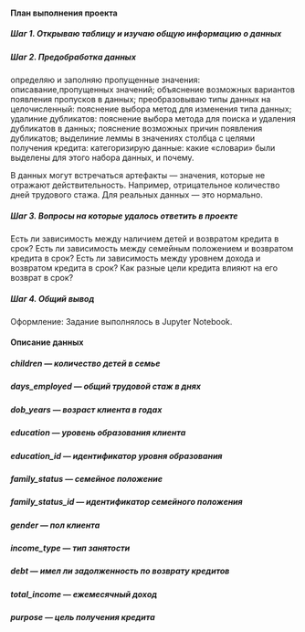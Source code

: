 #### План выполнения проекта

##### Шаг 1. Открываю таблицу и изучаю общую информацию о данных 
##### Шаг 2. Предобработка данных
определяю и заполняю пропущенные значения:
описавание,пропущенных значений;
объяснение возможных вариантов появления пропусков в данных;
преобразовываю типы данных на целочисленный:
пояснение выбора метод для изменения типа данных;
удалиние дубликатов:
пояснение выбора метода для поиска и удаления дубликатов в данных;
пояснение возможных причин появления дубликатов;
выделиние леммы в значениях столбца с целями получения кредита:
категоризирую данные:
какие «словари» были выделены для этого набора данных, и почему.

В данных могут встречаться артефакты — значения, которые не отражают действительность. Например, отрицательное количество дней трудового стажа. Для реальных данных — это нормально. 

##### Шаг 3. Вопросы на которые удалось ответить в проекте

Есть ли зависимость между наличием детей и возвратом кредита в срок?
Есть ли зависимость между семейным положением и возвратом кредита в срок?
Есть ли зависимость между уровнем дохода и возвратом кредита в срок?
Как разные цели кредита влияют на его возврат в срок?

##### Шаг 4. Общий вывод

Оформление: Задание выполнялось в Jupyter Notebook. 

#### Описание данных
##### children — количество детей в семье
##### days_employed — общий трудовой стаж в днях
##### dob_years — возраст клиента в годах
##### education — уровень образования клиента
##### education_id — идентификатор уровня образования
##### family_status — семейное положение
##### family_status_id — идентификатор семейного положения
##### gender — пол клиента
##### income_type — тип занятости
##### debt — имел ли задолженность по возврату кредитов
##### total_income — ежемесячный доход
##### purpose — цель получения кредита

